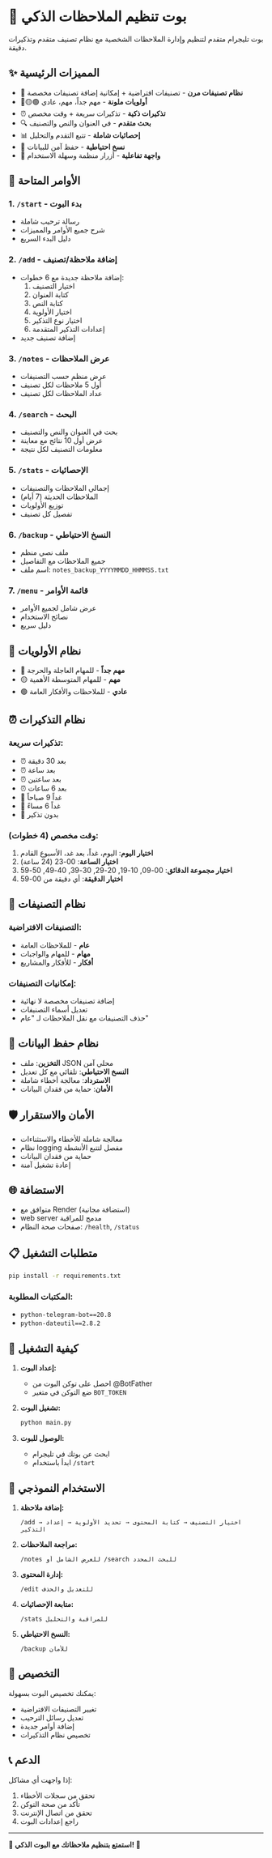 # 🤖 بوت تنظيم الملاحظات الذكي

بوت تليجرام متقدم لتنظيم وإدارة الملاحظات الشخصية مع نظام تصنيف متقدم وتذكيرات دقيقة.

## ✨ المميزات الرئيسية

- 🎯 **نظام تصنيفات مرن** - تصنيفات افتراضية + إمكانية إضافة تصنيفات مخصصة
- 🔴🟡🟢 **أولويات ملونة** - مهم جداً، مهم، عادي
- ⏰ **تذكيرات ذكية** - تذكيرات سريعة + وقت مخصص
- 🔍 **بحث متقدم** - في العنوان والنص والتصنيف
- 📊 **إحصائيات شاملة** - تتبع التقدم والتحليل
- 💾 **نسخ احتياطية** - حفظ آمن للبيانات
- 🎨 **واجهة تفاعلية** - أزرار منظمة وسهلة الاستخدام

## 🚀 الأوامر المتاحة

### 1. `/start` - بدء البوت
- رسالة ترحيب شاملة
- شرح جميع الأوامر والمميزات
- دليل البدء السريع

### 2. `/add` - إضافة ملاحظة/تصنيف
- إضافة ملاحظة جديدة مع 6 خطوات:
  1. اختيار التصنيف
  2. كتابة العنوان
  3. كتابة النص
  4. اختيار الأولوية
  5. اختيار نوع التذكير
  6. إعدادات التذكير المتقدمة
- إضافة تصنيف جديد

### 3. `/notes` - عرض الملاحظات
- عرض منظم حسب التصنيفات
- أول 5 ملاحظات لكل تصنيف
- عداد الملاحظات لكل تصنيف

### 4. `/search` - البحث
- بحث في العنوان والنص والتصنيف
- عرض أول 10 نتائج مع معاينة
- معلومات التصنيف لكل نتيجة

### 5. `/stats` - الإحصائيات
- إجمالي الملاحظات والتصنيفات
- الملاحظات الحديثة (7 أيام)
- توزيع الأولويات
- تفصيل كل تصنيف

### 6. `/backup` - النسخ الاحتياطي
- ملف نصي منظم
- جميع الملاحظات مع التفاصيل
- اسم ملف: `notes_backup_YYYYMMDD_HHMMSS.txt`

### 7. `/menu` - قائمة الأوامر
- عرض شامل لجميع الأوامر
- نصائح الاستخدام
- دليل سريع

## 🎯 نظام الأولويات

- 🔴 **مهم جداً** - للمهام العاجلة والحرجة
- 🟡 **مهم** - للمهام المتوسطة الأهمية  
- 🟢 **عادي** - للملاحظات والأفكار العامة

## ⏰ نظام التذكيرات

### تذكيرات سريعة:
- ⏰ بعد 30 دقيقة
- ⏰ بعد ساعة
- ⏰ بعد ساعتين
- ⏰ بعد 6 ساعات
- 📅 غداً 9 صباحاً
- 📅 غداً 6 مساءً
- 🚫 بدون تذكير

### وقت مخصص (4 خطوات):
1. **اختيار اليوم**: اليوم، غداً، بعد غد، الأسبوع القادم
2. **اختيار الساعة**: 00-23 (24 ساعة)
3. **اختيار مجموعة الدقائق**: 00-09, 10-19, 20-29, 30-39, 40-49, 50-59
4. **اختيار الدقيقة**: أي دقيقة من 00-59

## 📁 نظام التصنيفات

### التصنيفات الافتراضية:
- **عام** - للملاحظات العامة
- **مهام** - للمهام والواجبات
- **أفكار** - للأفكار والمشاريع

### إمكانيات التصنيفات:
- إضافة تصنيفات مخصصة لا نهائية
- تعديل أسماء التصنيفات
- حذف التصنيفات مع نقل الملاحظات لـ "عام"

## 💾 نظام حفظ البيانات

- **التخزين**: ملف JSON محلي آمن
- **النسخ الاحتياطي**: تلقائي مع كل تعديل
- **الاسترداد**: معالجة أخطاء شاملة
- **الأمان**: حماية من فقدان البيانات

## 🛡️ الأمان والاستقرار

- معالجة شاملة للأخطاء والاستثناءات
- نظام logging مفصل لتتبع الأنشطة
- حماية من فقدان البيانات
- إعادة تشغيل آمنة

## 🌐 الاستضافة

- متوافق مع Render (استضافة مجانية)
- web server مدمج للمراقبة
- صفحات صحة النظام: `/health`, `/status`

## 📋 متطلبات التشغيل

```bash
pip install -r requirements.txt
```

### المكتبات المطلوبة:
- `python-telegram-bot==20.8`
- `python-dateutil==2.8.2`

## 🚀 كيفية التشغيل

1. **إعداد البوت:**
   - احصل على توكن البوت من @BotFather
   - ضع التوكن في متغير `BOT_TOKEN`

2. **تشغيل البوت:**
   ```bash
   python main.py
   ```

3. **الوصول للبوت:**
   - ابحث عن بوتك في تليجرام
   - ابدأ باستخدام `/start`

## 🎯 الاستخدام النموذجي

1. **إضافة ملاحظة:**
   ```
   /add → اختيار التصنيف → كتابة المحتوى → تحديد الأولوية → إعداد التذكير
   ```

2. **مراجعة الملاحظات:**
   ```
   /notes للعرض الشامل أو /search للبحث المحدد
   ```

3. **إدارة المحتوى:**
   ```
   /edit للتعديل والحذف
   ```

4. **متابعة الإحصائيات:**
   ```
   /stats للمراقبة والتحليل
   ```

5. **النسخ الاحتياطي:**
   ```
   /backup للأمان
   ```

## 🔧 التخصيص

يمكنك تخصيص البوت بسهولة:
- تغيير التصنيفات الافتراضية
- تعديل رسائل الترحيب
- إضافة أوامر جديدة
- تخصيص نظام التذكيرات

## 📞 الدعم

إذا واجهت أي مشاكل:
1. تحقق من سجلات الأخطاء
2. تأكد من صحة التوكن
3. تحقق من اتصال الإنترنت
4. راجع إعدادات البوت

---

**🎉 استمتع بتنظيم ملاحظاتك مع البوت الذكي! 🚀**
